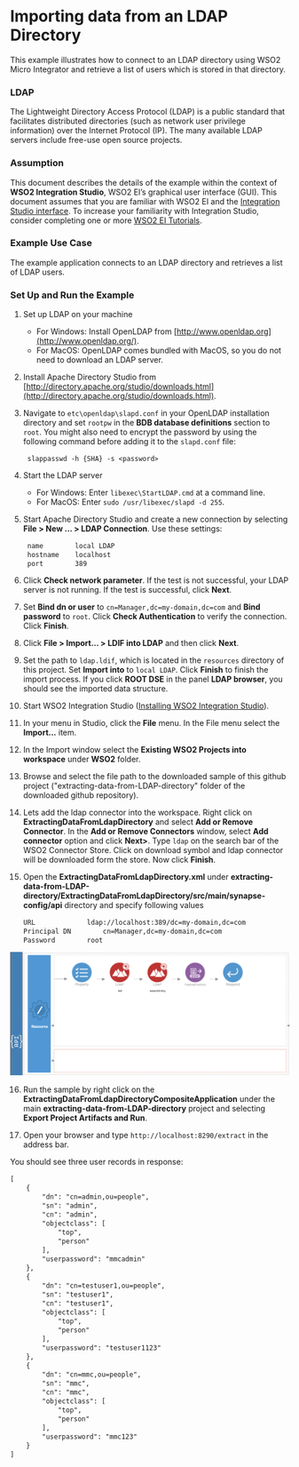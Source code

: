 # Importing data from an LDAP Directory

This example illustrates how to connect to an LDAP directory using WSO2 Micro Integrator and retrieve a list of users 
which is stored in that directory. 

### LDAP

The Lightweight Directory Access Protocol (LDAP) is a public standard that facilitates distributed directories (such as 
network user privilege information) over the Internet Protocol (IP). The many available LDAP servers include free-use 
open source projects.

### Assumption

This document describes the details of the example within the context of **WSO2 Integration Studio**, WSO2 EI’s graphical 
user interface (GUI). This document assumes that you are familiar with WSO2 EI and the 
[Integration Studio interface](https://ei.docs.wso2.com/en/latest/micro-integrator/overview/quick-start-guide/). To 
increase your familiarity with Integration Studio, consider completing one or more 
[WSO2 EI Tutorials](https://ei.docs.wso2.com/en/latest/micro-integrator/use-cases/integration-use-cases/).

### Example Use Case

The example application connects to an LDAP directory and retrieves a list of LDAP users. 

### Set Up and Run the Example 

1. Set up LDAP on your machine
   * For Windows: Install OpenLDAP from [http://www.openldap.org](http://www.openldap.org/).
   * For MacOS: OpenLDAP comes bundled with MacOS, so you do not need to download an LDAP server.
   
2. Install Apache Directory Studio from [http://directory.apache.org/studio/downloads.html](http://directory.apache.org/studio/downloads.html).
 
3. Navigate to `etc\openldap\slapd.conf` in your OpenLDAP installation directory and set `rootpw` in the 
**BDB database definitions** section to `root`. You might also need to encrypt the password by using the following 
command before adding it to the `slapd.conf` file:
		
		slappasswd -h {SHA} -s <password>
   
4. Start the LDAP server
   * For Windows: Enter `libexec\StartLDAP.cmd` at a command line.
   * For MacOS: Enter `sudo /usr/libexec/slapd -d 255`.
    
5. Start Apache Directory Studio and create a new connection by selecting **File > New ... > LDAP Connection**. Use these settings:

		name		local LDAP
		hostname	localhost
		port		389

6. Click **Check network parameter**. If the test is not successful, your LDAP server is not running. If the test is 
successful, click **Next**.
	
7. Set **Bind dn or user** to `cn=Manager,dc=my-domain,dc=com` and **Bind password** to `root`. Click 
**Check Authentication** to verify the connection. Click **Finish**.

8. Click **File > Import... > LDIF into LDAP** and then click **Next**. 

9. Set the path to `ldap.ldif`, which is located in the `resources` directory of this project. Set 
**Import into** to `local LDAP`. Click **Finish** to finish the import process. If you click **ROOT DSE** in the panel 
**LDAP browser**, you should see the imported data structure.

10. Start WSO2 Integration Studio ([Installing WSO2 Integration Studio](https://ei.docs.wso2.com/en/latest/micro-integrator/develop/installing-WSO2-Integration-Studio/)).

11. In your menu in Studio, click the **File** menu. In the File menu select the **Import...** item.

12. In the Import window select the **Existing WSO2 Projects into workspace** under **WSO2** folder.

13. Browse and select the file path to the downloaded sample of this github project ("extracting-data-from-LDAP-directory" 
folder of the downloaded github repository).

14. Lets add the ldap connector into the workspace. Right click on **ExtractingDataFromLdapDirectory** and select 
**Add or Remove Connector**. In the **Add or Remove Connectors** window, select **Add connector** option and click 
**Next>**. Type `ldap` on the search bar of the WSO2 Connector Store. Click on download symbol and ldap connector will 
be downloaded form the store. Now click **Finish**.

15. Open the **ExtractingDataFromLdapDirectory.xml** under 
**extracting-data-from-LDAP-directory/ExtractingDataFromLdapDirectory/src/main/synapse-config/api** directory and specify 
following values

		URL 			ldap://localhost:389/dc=my-domain,dc=com
		Principal DN    	cn=Manager,dc=my-domain,dc=com
		Password		root

![Alt text](../resources/images/extracting-data-from-LDAP-directory/extracting-data-from-LDAP-directory.png?raw=true "ExtractingDataFromLdapDirectory")

16. Run the sample by right click on the **ExtractingDataFromLdapDirectoryCompositeApplication** under the main 
**extracting-data-from-LDAP-directory** project and selecting **Export Project Artifacts and Run**.

17. Open your browser and type `http://localhost:8290/extract` in the address bar.

You should see three user records in response:
```
[
    {
        "dn": "cn=admin,ou=people",
        "sn": "admin",
        "cn": "admin",
        "objectclass": [
            "top",
            "person"
        ],
        "userpassword": "mmcadmin"
    },
    {
        "dn": "cn=testuser1,ou=people",
        "sn": "testuser1",
        "cn": "testuser1",
        "objectclass": [
            "top",
            "person"
        ],
        "userpassword": "testuser1123"
    },
    {
        "dn": "cn=mmc,ou=people",
        "sn": "mmc",
        "cn": "mmc",
        "objectclass": [
            "top",
            "person"
        ],
        "userpassword": "mmc123"
    }
]
```
